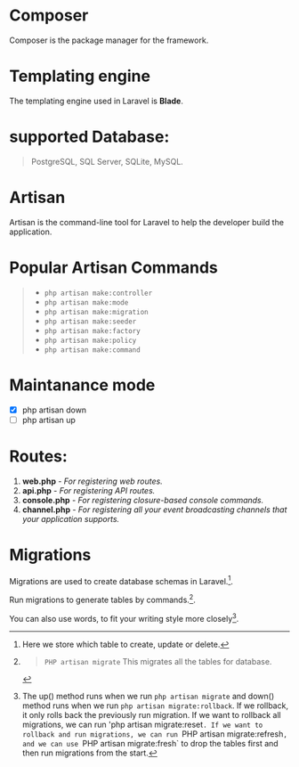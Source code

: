 # Composer
Composer is the package manager for the framework.
# Templating engine
The templating engine used in Laravel is **Blade**.
# supported Database: 
> PostgreSQL, SQL Server, SQLite, MySQL.
# Artisan
Artisan is the command-line tool for Laravel to help the developer build the application.
# Popular Artisan Commands
> - `php artisan make:controller`
> - `php artisan make:mode`
> - `php artisan make:migration`
> - `php artisan make:seeder`
> - `php artisan make:factory`
> - `php artisan make:policy`
> - `php artisan make:command`

# Maintanance mode
- [x] php artisan down
- [ ] php artisan up

# Routes: 
1. **web.php** - *For registering web routes.*
2. **api.php** - *For registering API routes.*
3. **console.php** - *For registering closure-based console commands.*
4. **channel.php** - *For registering all your event broadcasting channels that your application supports.*

# Migrations
Migrations are used to create database schemas in Laravel.[^1].

Run migrations to generate tables by commands.[^2].  

You can also use words, to fit your writing style more closely[^note].

[^1]: Here  we store which table to create, update or delete.
[^2]: > `PHP artisan migrate`
  This migrates all the tables for database.
[^note]:
    The up() method runs when we run `php artisan migrate` and down() method runs when we run `php artisan migrate:rollback`.
    If we rollback, it only rolls back the previously run migration.
    If we want to rollback all migrations, we can run 'php artisan migrate:reset`.
    If we want to rollback and run migrations, we can run `PHP artisan migrate:refresh`, and we can use `PHP artisan migrate:fresh` to drop the tables first and then run migrations from the start.